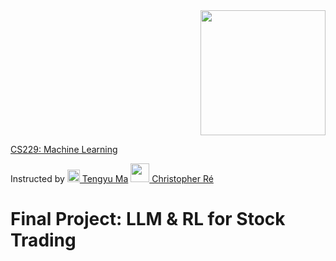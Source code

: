 <div align="right">
    <img src="https://github.com/irinamarton/CS229-Final-Project/blob/main/images/SUSig_Stack_red.png" width="200"/>
</div>

[CS229: Machine Learning](https://online.stanford.edu/courses/cs229-machine-learning)

Instructed by [<img src="https://ai.stanford.edu/~tengyuma/image/square_3594.jpg" width="20"/> Tengyu Ma](https://ai.stanford.edu/~tengyuma/)      [<img src="https://cs.stanford.edu/~chrismre/img/chrismre_headshot_lowres.jpg" width="30"/> Christopher Ré](https://cs.stanford.edu/~chrismre/)

# Final Project: LLM & RL for Stock Trading
